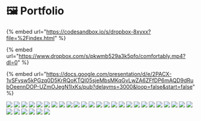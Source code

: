 # 🖼 Portfolio



&#x20;

{% embed url="https://codesandbox.io/s/dropbox-8xyxx?file=%2Findex.html" %}



{% embed url="https://www.dropbox.com/s/pkwmb529a3k5pfo/comfortably.mp4?dl=0" %}

{% embed url="https://docs.google.com/presentation/d/e/2PACX-1vSFvsw5kPGzq0D5KrRQoKTQI05sjeMbsMKqGvLwZA6ZFfDP6mAQD9dRubOeennDOP-UZmOJegN1IxKs/pub?delayms=3000&loop=false&start=false" %}



![](../.gitbook/assets/Slide1.jpg) ![](../.gitbook/assets/Slide2.jpg) ![](../.gitbook/assets/Slide3.jpg) ![](../.gitbook/assets/Slide4.jpg) ![](../.gitbook/assets/Slide5.jpg) ![](../.gitbook/assets/Slide6.jpg) ![](../.gitbook/assets/Slide7.jpg) ![](../.gitbook/assets/Slide8.jpg) ![](../.gitbook/assets/Slide9.jpg) ![](../.gitbook/assets/Slide10.jpg) ![](../.gitbook/assets/Slide11.jpg) ![](../.gitbook/assets/Slide12.jpg) ![](../.gitbook/assets/Slide13.jpg) ![](../.gitbook/assets/Slide14.jpg) ![](../.gitbook/assets/Slide15.jpg) ![](../.gitbook/assets/Slide16.jpg) ![](../.gitbook/assets/Slide17.jpg) ![](../.gitbook/assets/Slide18.jpg) ![](../.gitbook/assets/Slide19.jpg) ![](../.gitbook/assets/Slide20.jpg) ![](../.gitbook/assets/Slide21.jpg) ![](../.gitbook/assets/Slide22.jpg) ![](../.gitbook/assets/Slide23.jpg) ![](../.gitbook/assets/Slide24.jpg) ![](../.gitbook/assets/Slide25.jpg) ![](../.gitbook/assets/Slide26.jpg) ![](../.gitbook/assets/Slide27.jpg) ![](../.gitbook/assets/Slide28.jpg) ![](../.gitbook/assets/Slide29.jpg) ![](../.gitbook/assets/Slide30.jpg) ![](../.gitbook/assets/Slide31.jpg)



